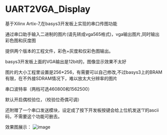 # UART2VGA_Display
基于Xilinx Artix-7,在basys3开发板上实现的串口传图功能

通过串口助手输入二进制的图片(请先转成vga565格式)，vga输出图片,同时输出彩色图和灰度图

提供两个版本的工程文件，彩色+灰度和仅彩色图输出。

basys3开发板上面的VGA输出是12bit的，图像显示效果不太好

图片的大小工程里设置是256*256，有需要可以自己修改,不过basys3上的BRAM有限，在不外接SDRAM情况下，难以放太大分辨率的图片

串口波特率（两档可选460800和1562500）

默认开启偶校验位，（校验位奇偶可调）

还附赠了一个串口发送模块，设定成了按下开发板按键会给上位机发送‘1’的ascii码，不需要这个功能可删去。

效果图展示：
![image](https://github.com/liy0212/UART2VGA_Display/assets/99011995/bb263ac0-2e72-41fe-9d9f-26cc2fd17359)
